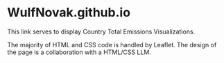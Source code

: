 # WulfNovak.github.io
This link serves to display Country Total Emissions Visualizations.

The majority of HTML and CSS code is handled by Leaflet. The design of the page is a collaboration with a HTML/CSS LLM. 
